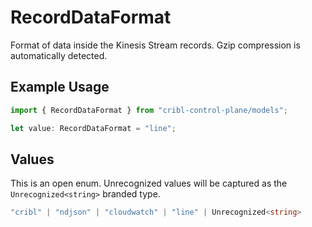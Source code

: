 # RecordDataFormat

Format of data inside the Kinesis Stream records. Gzip compression is automatically detected.

## Example Usage

```typescript
import { RecordDataFormat } from "cribl-control-plane/models";

let value: RecordDataFormat = "line";
```

## Values

This is an open enum. Unrecognized values will be captured as the `Unrecognized<string>` branded type.

```typescript
"cribl" | "ndjson" | "cloudwatch" | "line" | Unrecognized<string>
```